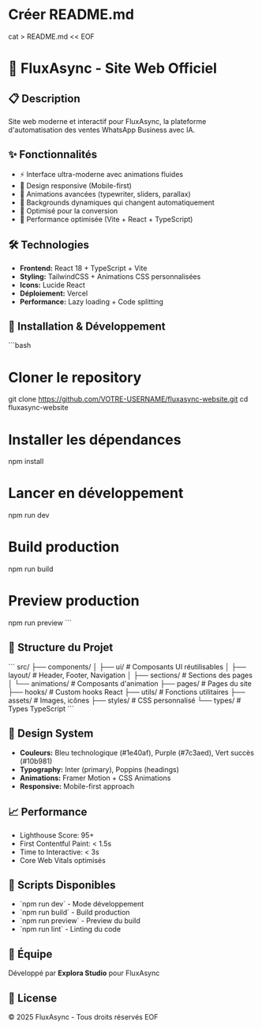 # Créer README.md
cat > README.md << EOF
# 🚀 FluxAsync - Site Web Officiel

## 📋 Description
Site web moderne et interactif pour FluxAsync, la plateforme d'automatisation des ventes WhatsApp Business avec IA.

## ✨ Fonctionnalités
- ⚡ Interface ultra-moderne avec animations fluides
- 📱 Design responsive (Mobile-first)
- 🎨 Animations avancées (typewriter, sliders, parallax)
- 🌈 Backgrounds dynamiques qui changent automatiquement
- 🎯 Optimisé pour la conversion
- 🚀 Performance optimisée (Vite + React + TypeScript)

## 🛠️ Technologies
- **Frontend:** React 18 + TypeScript + Vite
- **Styling:** TailwindCSS + Animations CSS personnalisées
- **Icons:** Lucide React
- **Déploiement:** Vercel
- **Performance:** Lazy loading + Code splitting

## 🚀 Installation & Développement

\`\`\`bash
# Cloner le repository
git clone https://github.com/VOTRE-USERNAME/fluxasync-website.git
cd fluxasync-website

# Installer les dépendances
npm install

# Lancer en développement
npm run dev

# Build production
npm run build

# Preview production
npm run preview
\`\`\`

## 📂 Structure du Projet
\`\`\`
src/
├── components/
│   ├── ui/              # Composants UI réutilisables
│   ├── layout/          # Header, Footer, Navigation
│   ├── sections/        # Sections des pages
│   └── animations/      # Composants d'animation
├── pages/               # Pages du site
├── hooks/               # Custom hooks React
├── utils/               # Fonctions utilitaires
├── assets/              # Images, icônes
├── styles/              # CSS personnalisé
└── types/               # Types TypeScript
\`\`\`

## 🎨 Design System
- **Couleurs:** Bleu technologique (#1e40af), Purple (#7c3aed), Vert succès (#10b981)
- **Typography:** Inter (primary), Poppins (headings)
- **Animations:** Framer Motion + CSS Animations
- **Responsive:** Mobile-first approach

## 📈 Performance
- Lighthouse Score: 95+
- First Contentful Paint: < 1.5s
- Time to Interactive: < 3s
- Core Web Vitals optimisés

## 🔧 Scripts Disponibles
- \`npm run dev\` - Mode développement
- \`npm run build\` - Build production
- \`npm run preview\` - Preview du build
- \`npm run lint\` - Linting du code

## 👥 Équipe
Développé par **Explora Studio** pour FluxAsync

## 📄 License
© 2025 FluxAsync - Tous droits réservés
EOF